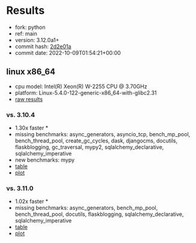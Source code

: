 # Results

- fork: python
- ref: main
- version: 3.12.0a1+
- commit hash: [2d2e01a](https://github.com/python/cpython/commit/2d2e01a)
- commit date: 2022-10-09T01:54:21+00:00

## linux x86_64

- cpu model: Intel(R) Xeon(R) W-2255 CPU @ 3.70GHz
- platform: Linux-5.4.0-122-generic-x86_64-with-glibc2.31
- [raw results](bm-20221009-linux-x86_64-python-main-3.12.0a1%2B-2d2e01a.json)

### vs. 3.10.4

- 1.30x faster \*
- missing benchmarks: async_generators, asyncio_tcp, bench_mp_pool, bench_thread_pool, create_gc_cycles, dask, djangocms, docutils, flaskblogging, gc_traversal, mypy2, sqlalchemy_declarative, sqlalchemy_imperative
- new benchmarks: mypy
- [table](bm-20221009-linux-x86_64-python-main-3.12.0a1%2B-2d2e01a-vs-3.10.4.md)
- [plot](bm-20221009-linux-x86_64-python-main-3.12.0a1%2B-2d2e01a-vs-3.10.4.png)

### vs. 3.11.0

- 1.02x faster \*
- missing benchmarks: async_generators, bench_mp_pool, bench_thread_pool, docutils, flaskblogging, sqlalchemy_declarative, sqlalchemy_imperative
- [table](bm-20221009-linux-x86_64-python-main-3.12.0a1%2B-2d2e01a-vs-3.11.0.md)
- [plot](bm-20221009-linux-x86_64-python-main-3.12.0a1%2B-2d2e01a-vs-3.11.0.png)

